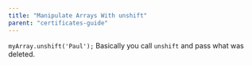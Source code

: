 ```yaml
---
title: "Manipulate Arrays With unshift"
parent: "certificates-guide"
---
```


`myArray.unshift('Paul');` Basically you call `unshift` and pass what was deleted.
